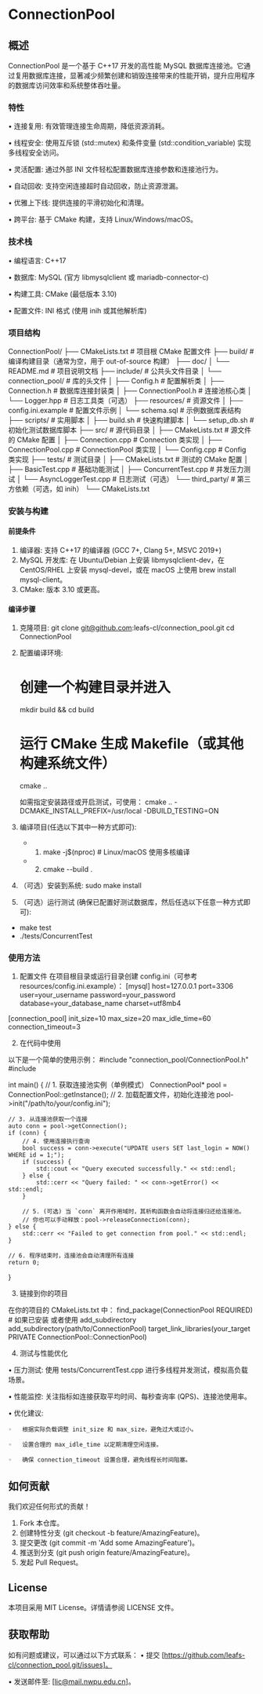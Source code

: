 # ConnectionPool

## 概述

ConnectionPool 是一个基于 C++17 开发的高性能 MySQL 数据库连接池。它通过复用数据库连接，显著减少频繁创建和销毁连接带来的性能开销，提升应用程序的数据库访问效率和系统整体吞吐量。

### 特性

•   连接复用: 有效管理连接生命周期，降低资源消耗。

•   线程安全: 使用互斥锁 (std::mutex) 和条件变量 (std::condition_variable) 实现多线程安全访问。

•   灵活配置: 通过外部 INI 文件轻松配置数据库连接参数和连接池行为。

•   自动回收: 支持空闲连接超时自动回收，防止资源泄漏。

•   优雅上下线: 提供连接的平滑初始化和清理。

•   跨平台: 基于 CMake 构建，支持 Linux/Windows/macOS。

### 技术栈

•   编程语言: C++17

•   数据库: MySQL (官方 libmysqlclient 或 mariadb-connector-c)

•   构建工具: CMake (最低版本 3.10)

•   配置文件: INI 格式 (使用 inih 或其他解析库)

### 项目结构


ConnectionPool/
├── CMakeLists.txt              # 项目根 CMake 配置文件
├── build/                      # 编译构建目录（通常为空，用于 out-of-source 构建）
├── doc/
│   └── README.md               # 项目说明文档
├── include/                    # 公共头文件目录
│   └── connection_pool/       # 库的头文件
│       ├── Config.h           # 配置解析类
│       ├── Connection.h       # 数据库连接封装类
│       ├── ConnectionPool.h   # 连接池核心类
│       └── Logger.hpp         # 日志工具类（可选）
├── resources/                  # 资源文件
│   ├── config.ini.example     # 配置文件示例
│   └── schema.sql             # 示例数据库表结构
├── scripts/                    # 实用脚本
│   ├── build.sh               # 快速构建脚本
│   └── setup_db.sh            # 初始化测试数据库脚本
├── src/                       # 源代码目录
│   ├── CMakeLists.txt         # 源文件的 CMake 配置
│   ├── Connection.cpp         # Connection 类实现
│   ├── ConnectionPool.cpp     # ConnectionPool 类实现
│   └── Config.cpp             # Config 类实现
├── tests/                      # 测试目录
│   ├── CMakeLists.txt         # 测试的 CMake 配置
│   ├── BasicTest.cpp          # 基础功能测试
│   ├── ConcurrentTest.cpp     # 并发压力测试
│   └── AsyncLoggerTest.cpp    # 日志测试（可选）
└── third_party/               # 第三方依赖（可选，如 inih）
    └── CMakeLists.txt


### 安装与构建

#### 前提条件

1.  编译器: 支持 C++17 的编译器 (GCC 7+, Clang 5+, MSVC 2019+)
2.  MySQL 开发库: 在 Ubuntu/Debian 上安装 libmysqlclient-dev，在 CentOS/RHEL 上安装 mysql-devel，或在 macOS 上使用 brew install mysql-client。
3.  CMake: 版本 3.10 或更高。

#### 编译步骤

1.  克隆项目:
    git clone git@github.com:leafs-cl/connection_pool.git
    cd ConnectionPool
    

2.  配置编译环境:
    # 创建一个构建目录并进入
    mkdir build && cd build
    # 运行 CMake 生成 Makefile（或其他构建系统文件）
    cmake ..
    
    如需指定安装路径或开启测试，可使用：
    cmake .. -DCMAKE_INSTALL_PREFIX=/usr/local -DBUILD_TESTING=ON
    

3.  编译项目(任选以下其中一种方式即可):
    - 1. make -j$(nproc) # Linux/macOS 使用多核编译
    - 2. cmake --build .
    

4.  （可选）安装到系统:
    sudo make install
    

5.  （可选）运行测试 (确保已配置好测试数据库，然后任选以下任意一种方式即可):
   - make test
   - ./tests/ConcurrentTest
    

### 使用方法

1. 配置文件
在项目根目录或运行目录创建 config.ini（可参考 resources/config.ini.example）：
[mysql]
host=127.0.0.1
port=3306
user=your_username
password=your_password
database=your_database_name
charset=utf8mb4

[connection_pool]
init_size=10
max_size=20
max_idle_time=60
connection_timeout=3


2. 在代码中使用

以下是一个简单的使用示例：
#include "connection_pool/ConnectionPool.h"
#include <iostream>

int main() {
    // 1. 获取连接池实例（单例模式）
    ConnectionPool* pool = ConnectionPool::getInstance();
    // 2. 加载配置文件，初始化连接池
    pool->init("/path/to/your/config.ini");

    // 3. 从连接池获取一个连接
    auto conn = pool->getConnection();
    if (conn) {
        // 4. 使用连接执行查询
        bool success = conn->execute("UPDATE users SET last_login = NOW() WHERE id = 1;");
        if (success) {
            std::cout << "Query executed successfully." << std::endl;
        } else {
            std::cerr << "Query failed: " << conn->getError() << std::endl;
        }

        // 5. (可选) 当 `conn` 离开作用域时，其析构函数会自动将连接归还给连接池。
        // 你也可以手动释放：pool->releaseConnection(conn);
    } else {
        std::cerr << "Failed to get connection from pool." << std::endl;
    }

    // 6. 程序结束时，连接池会自动清理所有连接
    return 0;
}


3. 链接到你的项目

在你的项目的 CMakeLists.txt 中：
find_package(ConnectionPool REQUIRED) # 如果已安装
或者使用 add_subdirectory
add_subdirectory(path/to/ConnectionPool)
target_link_libraries(your_target PRIVATE ConnectionPool::ConnectionPool)


4. 测试与性能优化

•   压力测试: 使用 tests/ConcurrentTest.cpp 进行多线程并发测试，模拟高负载场景。

•   性能监控: 关注指标如连接获取平均时间、每秒查询率 (QPS)、连接池使用率。

•   优化建议:

    ◦   根据实际负载调整 init_size 和 max_size，避免过大或过小。

    ◦   设置合理的 max_idle_time 以定期清理空闲连接。

    ◦   确保 connection_timeout 设置合理，避免线程长时间阻塞。

## 如何贡献

我们欢迎任何形式的贡献！
1.  Fork 本仓库。
2.  创建特性分支 (git checkout -b feature/AmazingFeature)。
3.  提交更改 (git commit -m 'Add some AmazingFeature')。
4.  推送到分支 (git push origin feature/AmazingFeature)。
5.  发起 Pull Request。

## License
本项目采用 MIT License。详情请参阅 LICENSE 文件。

## 获取帮助
如有问题或建议，可以通过以下方式联系：
•   提交 [https://github.com/leafs-cl/connection_pool.git/issues]。

•   发送邮件至: [lic@mail.nwpu.edu.cn]。
